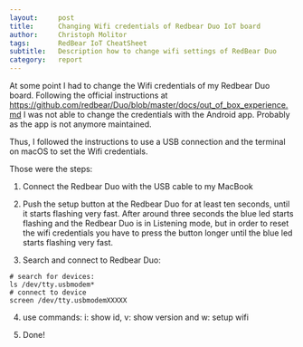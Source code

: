 ```yaml
---
layout:     post
title:      Changing Wifi credentials of Redbear Duo IoT board
author:     Christoph Molitor
tags: 		RedBear IoT CheatSheet
subtitle:  	Description how to change wifi settings of RedBear Duo
category:  	report
---
```

<!-- Start Writing Below in Markdown -->

At some point I had to change the Wifi credentials of my Redbear Duo board. Following the official instructions at https://github.com/redbear/Duo/blob/master/docs/out_of_box_experience.md I was not able to change the credentials with the Android app. Probably as the app is not anymore maintained.

Thus, I followed the instructions to use a USB connection and the terminal on macOS to set the Wifi credentials.

Those were the steps:

1) Connect the Redbear Duo with the USB cable to my MacBook

2) Push the setup button at the Redbear Duo for at least ten seconds, until it starts flashing very fast. After around three seconds the blue led starts flashing and the Redbear Duo is in Listening mode, but in order to reset the wifi credentials you have to press the button longer until the blue led starts flashing very fast.

3) Search and connect to Redbear Duo:

```
# search for devices:
ls /dev/tty.usbmodem*
# connect to device
screen /dev/tty.usbmodemXXXXX
```

4) use commands: i: show id, v: show version and w: setup wifi

5) Done!
